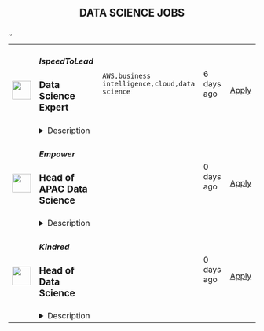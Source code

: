 <div align="center"><h2>DATA SCIENCE JOBS</h2></div><table><tr>
                <td width="100" height="100" rowspan="2">
                    <img src="https://remotive.com/job/2011185/logo" width="38px" height="auto">
                </td>
                <td width="300">
                    <h5>IspeedToLead</h5>
                    <h3>Data Science Expert</h3>
                </td>
                <td width="300">
                    <code>AWS,business intelligence,cloud,data science</code>
                </td>
                <td width="200">
                <text>6 days ago</text>
                </td>
                <td width="100" rowspan="2">
                <a href="https://remotive.com/remote-jobs/software-dev/data-science-expert-2011185" align="right" target="_blank">Apply</a>
                </td>
            </tr>
            <tr>
                <td colspan="3">
                <details><summary>Description</summary>
                <p>Now we’re looking for a <strong>Data Science Expert</strong> who’s not just great with numbers, but hungry to build real things - models, insights, and features - that go live and make a measurable difference.</p>
<p> </p>
<p><strong> What You’ll Be Doing:</strong></p>
<p> </p>
<ul style="">
<li style="">
<p>Own the design and development of <strong>machine learning models</strong>, <strong>forecasting systems</strong>, and <strong>lead scoring algorithms</strong></p>
</li>
<li style="">
<p>Turn messy, high-volume data into <strong>clear business signals and predictive insights</strong></p>
</li>
<li style="">
<p>Work cross-functionally with product, engineering, and growth to embed models into the product and decision-making</p>
</li>
<li style="">
<p>Research and prototype data-driven features like NLP, recommender systems, churn prediction, etc.</p>
</li>
<li style="">
<p>Shape the future of our <strong>data science strategy</strong> and help define scalable best practices<br> </p>
</li>
</ul>
<p><strong> What Makes You a Strong Fit:</strong></p>
<p> </p>
<ul style="">
<li style="">
<p>5+ years of experience in <strong>data science / ML / analytics</strong> roles</p>
</li>
<li style="">
<p>Expert in <strong>Python</strong>, <strong>Pandas</strong>, <strong>scikit-learn</strong>, and SQL</p>
</li>
<li style="">
<p>Experience building and deploying ML models into production environments</p>
</li>
<li style="">
<p>Strong product mindset - you're not just building models, you're solving real business problems</p>
</li>
<li style="">
<p>Excellent communicator - able to collaborate across technical and non-technical teams</p>
</li>
<li style="">
<p><strong>English level: С1</strong> (you can comfortably read documentation, join team calls, and communicate in writing)</p>
</li>
</ul>
<p> </p>
<p><strong>Bonus if you have:</strong><br> </p>
<ul style="">
<li style="">
<p>Experience working in a <strong>startup</strong> or <strong>product-led tech company</strong></p>
</li>
<li style="">
<p>Background in <strong>real estate</strong>, <strong>SaaS</strong>, or <strong>growth-focused</strong> environments</p>
</li>
<li style="">
<p>Exposure to cloud platforms (GCP, AWS), ML Ops tools, or business intelligence systems</p>
<p> </p>
<p><strong> Why You’ll Love It Here:</strong></p>
<p> </p>
</li>
<li style="">
<p>You’ll work at the <strong>core of a product-led, AI-powered startup</strong> where data drives every decision</p>
</li>
<li style="">
<p>Your work will ship - fast - and impact thousands of users</p>
</li>
<li style="">
<p>High autonomy, low bureaucracy: we trust you to own your domain</p>
</li>
<li style="">
<p>Remote-first culture with flexible hours and async-friendly communication</p>
</li>
<li style="">
<p>Salary (fixed base) ABOVE the market average.</p>
</li>
<li style="">
<p>A smart, passionate team that moves fast, supports each other, and builds cool stuff</p>
</li>
<li style="">
<p> 15 paid vacation days + 5 paid sick days annually.</p>
</li>
<li style="">
<p> Paid access to courses, books, and growth resources.</p>
</li>
<li style="">
<p> Real decision-making power and ownership of your results.</p>
</li>
</ul>
<img src="https://remotive.com/job/track/2011185/blank.gif?source=public_api" alt=""/>
                </details>
                </td>
            </tr>,<tr>
                <td width="100" height="100" rowspan="2">
                    <img src="https://lever-client-logos.s3.us-west-2.amazonaws.com/2e1a369c-b58f-41ac-8d86-4b0a77695e68-1687915522032.png" width="38px" height="auto">
                </td>
                <td width="300">
                    <h5>Empower</h5>
                    <h3>Head of APAC Data Science</h3>
                </td>
                <td width="300">
                    <code></code>
                </td>
                <td width="200">
                <text>0 days ago</text>
                </td>
                <td width="100" rowspan="2">
                <a href="https://jobs.ashbyhq.com/empower%20finance/3935ee0f-4c31-4554-9117-e4b64511dc5e" align="right" target="_blank">Apply</a>
                </td>
            </tr>
            <tr>
                <td colspan="3">
                <details><summary>Description</summary>
                <p style="min-height:1.5em"><strong>EMPOWER OVERVIEW</strong></p><p style="min-height:1.5em"><a target="_blank" rel="noopener noreferrer nofollow" href="http://empower.me/">Empower</a> is shaking up an outdated financial system by providing real opportunity for our customers: the opportunity to get the cash they need, to access fair credit, and to change their financial story. Today, we’re helping millions of people find financial security through machine learning models that evaluate creditworthiness using a more inclusive lens and mobile-first products: Cash Advance, Thrive line of credit, and Petal credit cards. Tomorrow? Creating even more financial paths for our customers (and their wallets) to succeed.</p><p style="min-height:1.5em">This year, Empower ranked #65 on Inc. 5000’s Fastest-Growing Private Companies list — our third year in a row cracking the top 100 — and was named by Forbes as one of the 25 Next Billion-Dollar Startups for 2024. Empower was also featured by Forbes on America’s Best Startup Employers list in 2023, and our Thrive line of credit product was named by Fast Company as one of 2022’s Next Big Things in Tech.</p><p style="min-height:1.5em">Empower is backed by Sequoia Capital, Blisce, and Icon Ventures. Ready to grow your impact and accelerate your career? Take a look at our open roles — we can’t wait to meet you.</p><p style="min-height:1.5em"></p><h1>The Opportunity: Head of APAC Data Science</h1><p style="min-height:1.5em">Empower is looking for an experienced data scientist to join our fintech startup and lead the Data Science team for our emerging business in  APAC. This role presents an exciting opportunity to be an early team member as we build a winning strategy. As part of the Credit and Data Science team, you will develop and iterate on risk models and credit policies that drive underwriting as a competitive advantage for Empower and launch innovative products that solve customer problems. This role will report to Empower’s Head of International Credit.</p><p style="min-height:1.5em">The ideal candidate is driven by a passion for leveraging data and analytics to fuel business growth and improve customer financial well-being. This individual will lead teams and workstreams that seek to understand consumer needs and behaviors and develop solutions to allow Empower to resiliently offer the right products. This role involves the additional challenge of solving problems for a new geographies for Empower where frameworks will need to be adapted based on the available data and customer needs. The right candidate thrives on tackling complex challenges and is proficient in utilizing a wide range of technical tools to achieve impactful outcomes.</p><p style="min-height:1.5em"></p><h2>How You'll Make an Impact</h2><ul style="min-height:1.5em"><li><p style="min-height:1.5em">Build new underwriting models from scratch for Empower’s international businesses owning each part of the model deployment process</p></li><li><p style="min-height:1.5em">Collaborate closely with Credit and Finance stakeholders to ensure the work drives meaningful business outcomes</p></li><li><p style="min-height:1.5em">Build out frameworks, infrastructure, and controls to build, retrain, and deploy models with speed and high quality</p></li><li><p style="min-height:1.5em">Work with Empower’s leadership team to build out strategy and growth plans while managing financial outcomes</p></li><li><p style="min-height:1.5em">Partner with leaders in product, engineering, marketing, and finance to ensure that our data science solutions fit within the larger picture</p></li><li><p style="min-height:1.5em">Lead current team and build out a larger team to staff new projects as the businesses grow</p></li></ul><h2>Why You're a Great Fit</h2><p style="min-height:1.5em">You're passionate about using data science to solve meaningful problems. You thrive in collaborative environments and enjoy turning data into solutions that make a difference in people's lives. You’re excited by the challenge of working in new markets, where frameworks must be adapted to fit local data and customer needs.</p><p style="min-height:1.5em"><strong>Your experience likely includes:</strong></p><ul style="min-height:1.5em"><li><p style="min-height:1.5em">Bachelor’s degree in Engineering, Business, Finance, Computer Science, or Mathematics</p></li><li><p style="min-height:1.5em">8+ years of industry experience in machine learning, statistical analysis, and/or predictive modeling with deep understanding of statistics and machine learning techniques, including regression, classification, clustering and optimization</p></li><li><p style="min-height:1.5em">Strong skills Python and SQL; demonstrable experience with ML packages: scikit-learn, LightGBM, XGBoost, SparkML, etc.</p></li><li><p style="min-height:1.5em">4+ years working in financial services</p></li><li><p style="min-height:1.5em">2+ years leading a team of data scientists</p></li><li><p style="min-height:1.5em">Preferred: Experience solving credit problems in Latin American or APAC markets</p></li><li><p style="min-height:1.5em">Eagerness to learn new tools and analytical methods, staying up to date with innovative trends and methodologies in the industry</p></li><li><p style="min-height:1.5em">Exceptionally strong problem solving and communication with the ability to both get in the weeds and communicate to an executive audience</p></li></ul><h2>Our Interview Process</h2><ol style="min-height:1.5em"><li><p style="min-height:1.5em"><strong>Initial Recruiter Call:</strong> A conversation to learn about your experience and what you're looking for in your next role.</p></li><li><p style="min-height:1.5em"><strong>Hiring Manager Interview:</strong> A deeper discussion about your background and approach to solving challenges.</p></li><li><p style="min-height:1.5em"><strong>Skills Panel:</strong> Meet with Empower team members to discuss your expertise and problem-solving approach through real-world scenarios.</p></li><li><p style="min-height:1.5em"><strong>Leadership Conversation:</strong> A final conversation with our CEO or CTO to discuss our mission and how you could contribute to it (and how we can help you achieve your career goals along the way).</p></li></ol><p style="min-height:1.5em"><strong>Don't meet every qualification? If you're excited about this challenge and driven to innovate, we still want to hear from you!</strong></p><p style="min-height:1.5em"></p><h2>What You'll Get at Empower</h2><ul style="min-height:1.5em"><li><p style="min-height:1.5em"><strong>Meaningful Ownership:</strong> Competitive salary and generous equity in a profitable, fast growing company.</p></li><li><p style="min-height:1.5em"><strong>Complete Support:</strong> 100% coverage for medical, dental, vision, and life insurance, plus a generous WFH reimbursement.</p></li><li><p style="min-height:1.5em"><strong>High-Impact Teams:</strong> The chance to thrive in a small, focused team where your contributions directly shape outcomes for our business and customers.</p></li><li><p style="min-height:1.5em"><strong>Remote First:</strong> A virtual first environment built on trust and outcomes.</p></li><li><p style="min-height:1.5em"><strong>Team Connection:</strong> Twice-yearly company onsites where we come together to connect, learn, and build for the future (our last few have been in San Diego, Vail, and Flagstaff)!</p></li><li><p style="min-height:1.5em"><strong>Growth Path:</strong> Ongoing opportunities for development in a dynamic, supportive, and creative environment.</p></li></ul><p style="min-height:1.5em"></p><h2>The Empower Way</h2><p style="min-height:1.5em">The Empower Way is one where bold ambition meets an owner mindset, where open dialogue and spirited debate are encouraged, and where everyone works together to put our customers first. We believe diverse voices lead to the best ideas, and we foster an environment where every individual is valued, heard, and supported as part of one unified team working to change lives and build a more inclusive future.</p><p style="min-height:1.5em"><strong>If that sounds like you, join us and be part of a team that's helping millions of people reshape their financial futures.</strong></p>
                </details>
                </td>
            </tr>,<tr>
                <td width="100" height="100" rowspan="2">
                    <img src="https://pbs.twimg.com/profile_images/1515067066750885890/jAQEhnud_400x400.jpg" width="38px" height="auto">
                </td>
                <td width="300">
                    <h5>Kindred</h5>
                    <h3>Head of Data Science</h3>
                </td>
                <td width="300">
                    <code></code>
                </td>
                <td width="200">
                <text>0 days ago</text>
                </td>
                <td width="100" rowspan="2">
                <a href="https://jobs.ashbyhq.com/kindred/f947b299-ae7c-44fb-9b92-71a561f9ddce" align="right" target="_blank">Apply</a>
                </td>
            </tr>
            <tr>
                <td colspan="3">
                <details><summary>Description</summary>
                <p style="min-height:1.5em">Kindred is a members-only home swapping network that unlocks the ability to live a travel-rich lifestyle through the power of community. By exchanging primary residences with trusted peers, renters and owners alike can match with Kindred spirits and explore new destinations without breaking the bank.</p><p style="min-height:1.5em">We are on a mission to build a sharing economy that lives up to the name, and we’ve raised significant capital from some of the best investors in Silicon Valley, including Index Ventures, Andreessen Horowitz, New Enterprise Associates, Bessemer Venture Partners, Caffeinated Capital, Elad Gil, and the founders of Opendoor, Figma, ClassPass, Clubhouse, Divvy, Gem, and Homebound.</p><p style="min-height:1.5em">The co-founders are proven leaders from the early team at proptech company Opendoor ($15B+ exit) and have each separately built and scaled products that today do $1B+ annual revenue combined.</p><p style="min-height:1.5em">We’re looking for the world’s top builders, executors, and believers to join us on this ride.</p><p style="min-height:1.5em">You can learn more about us in <a target="_blank" rel="noopener noreferrer nofollow" href="https://www.forbes.com/sites/bridgetarsenault/2022/06/10/a-new-home-swapping-platform-allows-you-to-travel-the-world-like-cameron-diaz-and-kate-winslet/?sh=203a5d0722cb">Forbes</a> and <a target="_blank" rel="noopener noreferrer nofollow" href="https://techcrunch.com/2023/04/19/opendoor-alums-raise-15m-for-kindred-a-home-swapping-network/">TechCrunch</a>.</p><p style="min-height:1.5em"><strong>The Role:</strong></p><p style="min-height:1.5em">This role offers an exceptional opportunity to shape the future of Kindred by directly influencing our core business strategy—from growth to operations. You will collaborate closely with a top-tier team of executives and engineers to tackle some of Kindred’s most complex challenges, including optimizing the credit economy, balancing inventory, and refining dynamic pricing. We’re looking for someone who thrives both as a hands-on individual contributor and leader, capable of diving deep into complex problems while building a world-class data science team. This role requires a rare combination of technical acumen, strategic foresight, and leadership excellence, with the potential to create a lasting, transformative impact on Kindred’s success.<br /></p><p style="min-height:1.5em">Some of the challenges you will tackle include:</p><ul style="min-height:1.5em"><li><p style="min-height:1.5em"><strong>Dispatch Priority:</strong> In a system without cash exchanges, Kindred requires an innovative “match” system to determine member booking priority based on factors such as home demand, similarity, and user reputation. Think of it similar to dispatch models for ride-sharing apps — ensuring the best possible matches while optimizing the member experience.</p></li><li><p style="min-height:1.5em"><strong>Inventory Balance:</strong> Kindred’s unique model, where every guest is also a host, means supply and demand are intrinsically linked — we cannot add a unit of supply without also adding a unit of demand. You will work closely with the marketing team to monitor and balance inventory, deploying various product and credit strategies to optimize the flywheel.</p></li><li><p style="min-height:1.5em"><strong>Dynamic Pricing:</strong> You’ll leverage market data to define and implement pricing strategies, ensuring Kindred delivers undeniable value to our members while meeting profitability targets.</p></li><li><p style="min-height:1.5em"><strong>Intelligent Automation:</strong> You will lead the development and deployment of AI-driven solutions, such as an AI assisted concierge, to streamline customer support operations and enhance margins—while maintaining an exceptional, best-in-class member experience.<br /></p></li></ul><p style="min-height:1.5em"><strong>You may be a right fit for this role if you:</strong></p><ul style="min-height:1.5em"><li><p style="min-height:1.5em"><strong>Have at least 10+ years of experience</strong> in data science, or a related field, with a strong background in leading complex, cross-functional projects and driving data-driven decision-making.</p></li><li><p style="min-height:1.5em"><strong>MS / PhD in a quantitative discipline</strong> (e.g., Economics, Statistics, Machine learning)</p></li><li><p style="min-height:1.5em"><strong>Demonstrate strategic foresight</strong> and are able to think beyond the immediate challenge. You can balance both short-term tactical priorities with long-term goals and strategically navigate competing demands.</p></li><li><p style="min-height:1.5em"><strong>Have experience building and leading high-performing teams</strong>. You are capable of mentoring and growing a world-class data science team while working collaboratively with executives and other teams to drive company-wide impact.</p></li><li><p style="min-height:1.5em"><strong>Are results-oriented</strong> and have a proven track record of delivering innovative, data-driven solutions that impact business performance, such as dynamic pricing models, inventory optimization, or customer segmentation.</p></li><li><p style="min-height:1.5em"><strong>Have excellent communication skills</strong> and can clearly articulate complex data science concepts to non-technical stakeholders. You can effectively present insights, recommendations, and technical roadmaps to executives and other teams.</p></li><li><p style="min-height:1.5em"><strong>Are customer-centric</strong>, with a deep understanding of how data science can enhance the user experience. You have a keen focus on delivering value to members while improving operational efficiency.</p></li><li><p style="min-height:1.5em"><strong>Thrive in an entrepreneurial environment</strong> and are excited about the opportunity to build and scale solutions in fast-paced environment.</p></li></ul><h1><strong>Our Benefits:</strong></h1><p style="min-height:1.5em">At Kindred, we know that good things happen when we look out for one another. We offer our employees the following benefits:</p><ul style="min-height:1.5em"><li><p style="min-height:1.5em">Our opening spans more than one career level. The base salary offered depends on many factors, such as work experience, transferable skills, business needs and impact, and market demands.</p></li><li><p style="min-height:1.5em">A vibrant, inclusive, and highly skilled team that ferociously protects team chemistry</p></li><li><p style="min-height:1.5em">A culture of championship (vs. just mentorship), feedback, and continual development</p></li><li><p style="min-height:1.5em">Competitive cash compensation and equity</p></li><li><p style="min-height:1.5em">Comprehensive health benefits</p></li><li><p style="min-height:1.5em">Flexible vacation policy</p></li><li><p style="min-height:1.5em">Unlimited credits to stay at Kindred homes during your time as an employee</p></li><li><p style="min-height:1.5em">$4,000 annual travel stipend to use toward travel costs to stay at a Kindred home</p></li><li><p style="min-height:1.5em">Remote-flexible work environment. We encourage team members to travel and adventure, including working from Kindred HQ in San Francisco!</p></li><li><p style="min-height:1.5em">Regular offsites to co-locate with the team</p></li></ul><p style="min-height:1.5em"><em>We are committed to providing equal employment opportunities for all applicants and employees. Kindred does not discriminate on the basis of any protected characteristic, including race, color, ancestry, national origin, religion, creed, age, disability, sex, gender, sexual orientation, gender identity, gender expression, medical condition, genetic information, family care or medical leave status, marital status, domestic partner status, military and veteran status, or any other characteristic protected by US federal, state or local laws, or the laws of the country or jurisdiction where you work. Pursuant to the San Francisco Fair Chance Ordinance, we will consider for employment qualified applicants with arrest and conviction records.</em></p>
                </details>
                </td>
            </tr></table>